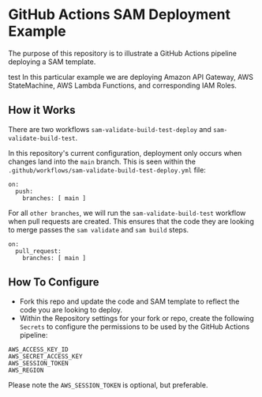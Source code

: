 # GitHub Actions SAM Deployment Example
The purpose of this repository is to illustrate a GitHub Actions pipeline deploying a SAM template.

test In this particular example we are deploying Amazon API Gateway, AWS StateMachine, AWS Lambda Functions, and corresponding IAM Roles.

## How it Works

There are two workflows `sam-validate-build-test-deploy` and `sam-validate-build-test`.

In this repository's current configuration, deployment only occurs when changes land into the `main` branch. This is seen within the `.github/workflows/sam-validate-build-test-deploy.yml` file:
```
on:
  push:
    branches: [ main ]
```

For all `other branches`, we will run the `sam-validate-build-test` workflow when pull requests are created. This ensures that the code they are looking to merge passes the `sam validate` and `sam build` steps.
```
on:
  pull_request:
    branches: [ main ]
```

## How To Configure
* Fork this repo and update the code and SAM template to reflect the code you are looking to deploy.
* Within the Repository settings for your fork or repo, create the following `Secrets` to configure the permissions to be used by the GitHub Actions pipeline:
```
AWS_ACCESS_KEY_ID
AWS_SECRET_ACCESS_KEY
AWS_SESSION_TOKEN
AWS_REGION
```

Please note the `AWS_SESSION_TOKEN` is optional, but preferable.
